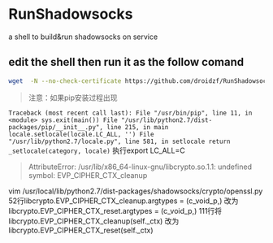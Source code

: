 # RunShadowsocks
a shell to build&amp;run shadowsocks on service
## edit the shell then run it as the follow comand
```bash
wget  -N --no-check-certificate https://github.com/droidzf/RunShadowsocks/releases/download/v1.0/runss && chmod +x runss && bash runss
```
>注意：如果pip安装过程出现

`Traceback (most recent call last):
  File "/usr/bin/pip", line 11, in <module>
    sys.exit(main())
  File "/usr/lib/python2.7/dist-packages/pip/__init__.py", line 215, in main
    locale.setlocale(locale.LC_ALL, '')
  File "/usr/lib/python2.7/locale.py", line 581, in setlocale
    return _setlocale(category, locale)`
执行export LC_ALL=C


>AttributeError: /usr/lib/x86_64-linux-gnu/libcrypto.so.1.1: undefined symbol: EVP_CIPHER_CTX_cleanup

vim /usr/local/lib/python2.7/dist-packages/shadowsocks/crypto/openssl.py
52行libcrypto.EVP_CIPHER_CTX_cleanup.argtypes = (c_void_p,) 改为libcrypto.EVP_CIPHER_CTX_reset.argtypes = (c_void_p,)
111行将libcrypto.EVP_CIPHER_CTX_cleanup(self._ctx) 改为libcrypto.EVP_CIPHER_CTX_reset(self._ctx)
